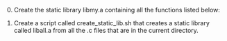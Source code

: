 0. Create the static library libmy.a containing all the functions listed below:

1. Create a script called create_static_lib.sh that creates a static library called liball.a from all the .c files that are in the current directory.